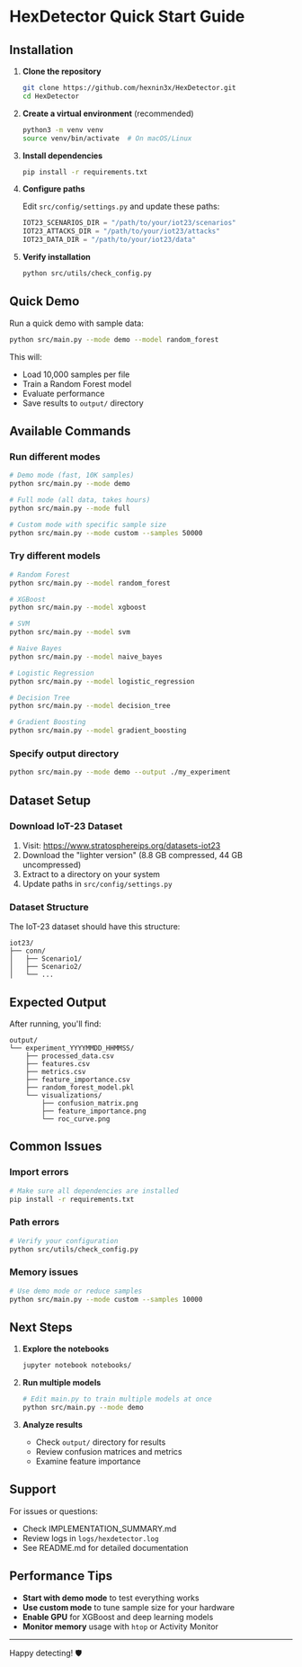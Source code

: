 # HexDetector Quick Start Guide

## Installation

1. **Clone the repository**
   ```bash
   git clone https://github.com/hexnin3x/HexDetector.git
   cd HexDetector
   ```

2. **Create a virtual environment** (recommended)
   ```bash
   python3 -m venv venv
   source venv/bin/activate  # On macOS/Linux
   ```

3. **Install dependencies**
   ```bash
   pip install -r requirements.txt
   ```

4. **Configure paths**
   
   Edit `src/config/settings.py` and update these paths:
   ```python
   IOT23_SCENARIOS_DIR = "/path/to/your/iot23/scenarios"
   IOT23_ATTACKS_DIR = "/path/to/your/iot23/attacks"
   IOT23_DATA_DIR = "/path/to/your/iot23/data"
   ```

5. **Verify installation**
   ```bash
   python src/utils/check_config.py
   ```

## Quick Demo

Run a quick demo with sample data:

```bash
python src/main.py --mode demo --model random_forest
```

This will:
- Load 10,000 samples per file
- Train a Random Forest model
- Evaluate performance
- Save results to `output/` directory

## Available Commands

### Run different modes
```bash
# Demo mode (fast, 10K samples)
python src/main.py --mode demo

# Full mode (all data, takes hours)
python src/main.py --mode full

# Custom mode with specific sample size
python src/main.py --mode custom --samples 50000
```

### Try different models
```bash
# Random Forest
python src/main.py --model random_forest

# XGBoost
python src/main.py --model xgboost

# SVM
python src/main.py --model svm

# Naive Bayes
python src/main.py --model naive_bayes

# Logistic Regression
python src/main.py --model logistic_regression

# Decision Tree
python src/main.py --model decision_tree

# Gradient Boosting
python src/main.py --model gradient_boosting
```

### Specify output directory
```bash
python src/main.py --mode demo --output ./my_experiment
```

## Dataset Setup

### Download IoT-23 Dataset

1. Visit: https://www.stratosphereips.org/datasets-iot23
2. Download the "lighter version" (8.8 GB compressed, 44 GB uncompressed)
3. Extract to a directory on your system
4. Update paths in `src/config/settings.py`

### Dataset Structure

The IoT-23 dataset should have this structure:
```
iot23/
├── conn/
│   ├── Scenario1/
│   ├── Scenario2/
│   └── ...
```

## Expected Output

After running, you'll find:

```
output/
└── experiment_YYYYMMDD_HHMMSS/
    ├── processed_data.csv
    ├── features.csv
    ├── metrics.csv
    ├── feature_importance.csv
    ├── random_forest_model.pkl
    └── visualizations/
        ├── confusion_matrix.png
        ├── feature_importance.png
        └── roc_curve.png
```

## Common Issues

### Import errors
```bash
# Make sure all dependencies are installed
pip install -r requirements.txt
```

### Path errors
```bash
# Verify your configuration
python src/utils/check_config.py
```

### Memory issues
```bash
# Use demo mode or reduce samples
python src/main.py --mode custom --samples 10000
```

## Next Steps

1. **Explore the notebooks**
   ```bash
   jupyter notebook notebooks/
   ```

2. **Run multiple models**
   ```bash
   # Edit main.py to train multiple models at once
   python src/main.py --mode demo
   ```

3. **Analyze results**
   - Check `output/` directory for results
   - Review confusion matrices and metrics
   - Examine feature importance

## Support

For issues or questions:
- Check IMPLEMENTATION_SUMMARY.md
- Review logs in `logs/hexdetector.log`
- See README.md for detailed documentation

## Performance Tips

- **Start with demo mode** to test everything works
- **Use custom mode** to tune sample size for your hardware
- **Enable GPU** for XGBoost and deep learning models
- **Monitor memory** usage with `htop` or Activity Monitor

---

Happy detecting! 🛡️
